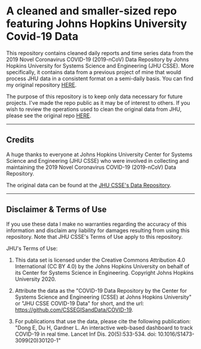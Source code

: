 # A cleaned and smaller-sized repo featuring Johns Hopkins University Covid-19 Data 

This repository contains cleaned daily reports and time series data from the 2019 Novel Coronavirus COVID-19 (2019-nCoV) Data Repository by Johns Hopkins University for Systems Science and Engineering (JHU CSSE). More specifically, it contains data from a previous project of mine that would process JHU data in a consistent format on a semi-daily basis. You can find my original repository [HERE](https://github.com/Lucas-Czarnecki/COVID-19-CLEANED-JHUCSSE). 

The purpose of this repository is to keep only data necessary for future projects. I've made the repo public as it may be of interest to others. If you wish to review the operations used to clean the original data from JHU, please see the original repo [HERE](https://github.com/Lucas-Czarnecki/COVID-19-CLEANED-JHUCSSE). 

---
## Credits

A huge thanks to everyone at Johns Hopkins University Center for Systems Science and Engineering (JHU CSSE) who were involved in collecting and maintaining the 2019 Novel Coronavirus COVID-19 (2019-nCoV) Data Repository. 

The original data can be found at the [JHU CSSE's Data Repository](https://github.com/CSSEGISandData/COVID-19).

---
## Disclaimer & Terms of Use

If you use these data I make no warranties regarding the accuracy of this information and disclaim any liability for damages resulting from using this repository. Note that JHU CSSE's Terms of Use apply to this repository. 

JHU's Terms of Use:
1. This data set is licensed under the Creative Commons Attribution 4.0 International (CC BY 4.0) by the Johns Hopkins University on behalf of its Center for Systems Science in Engineering. Copyright Johns Hopkins University 2020.

2. Attribute the data as the "COVID-19 Data Repository by the Center for Systems Science and Engineering (CSSE) at Johns Hopkins University" or "JHU CSSE COVID-19 Data" for short, and the url: https://github.com/CSSEGISandData/COVID-19.

3. For publications that use the data, please cite the following publication: "Dong E, Du H, Gardner L. An interactive web-based dashboard to track COVID-19 in real time. Lancet Inf Dis. 20(5):533-534. doi: 10.1016/S1473-3099(20)30120-1"
